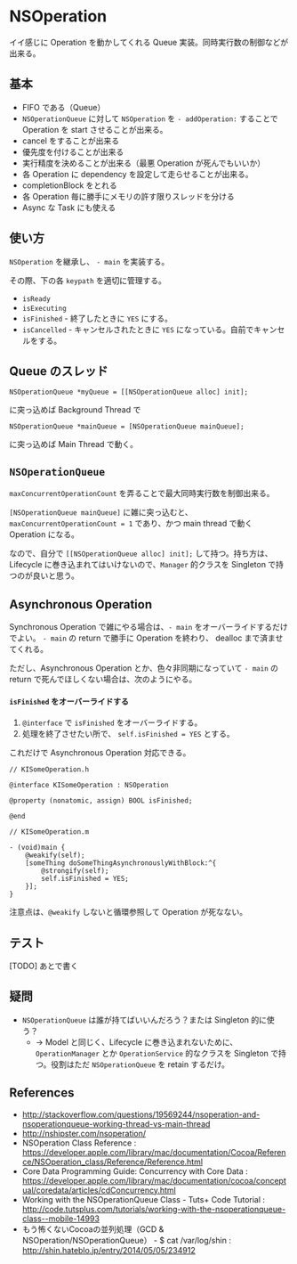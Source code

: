 NSOperation
===

イイ感じに Operation を動かしてくれる Queue 実装。同時実行数の制御などが出来る。

基本
---

- FIFO である（Queue）
- `NSOperationQueue` に対して `NSOperation` を `- addOperation:` することで Operation を start させることが出来る。
- cancel をすることが出来る
- 優先度を付けることが出来る
- 実行精度を決めることが出来る（最悪 Operation が死んでもいいか）
- 各 Operation に dependency を設定して走らせることが出来る。
- completionBlock をとれる
- 各 Operation 毎に勝手にメモリの許す限りスレッドを分ける
- Async な Task にも使える

使い方
---

`NSOperation` を継承し、 `- main` を実装する。

その際、下の各 `keypath` を適切に管理する。

* `isReady`
* `isExecuting`
* `isFinished` - 終了したときに `YES` にする。
* `isCancelled` - キャンセルされたときに `YES` になっている。自前でキャンセルをする。 

Queue のスレッド
---

```
NSOperationQueue *myQueue = [[NSOperationQueue alloc] init];
```

に突っ込めば Background Thread で

```
NSOperationQueue *mainQueue = [NSOperationQueue mainQueue];
```

に突っ込めば Main Thread で動く。

`NSOperationQueue`
---

`maxConcurrentOperationCount` を弄ることで最大同時実行数を制御出来る。

`[NSOperationQueue mainQueue]` に雑に突っ込むと、 `maxConcurrentOperationCount = 1` であり、かつ main thread で動く Operation になる。

なので、自分で `[[NSOperationQueue alloc] init];` して持つ。持ち方は、Lifecycle に巻き込まれてはいけないので、`Manager` 的クラスを Singleton で持つのが良いと思う。

Asynchronous Operation
---

Synchronous Operation で雑にやる場合は、`- main` をオーバーライドするだけでよい。 `- main` の return で勝手に Operation を終わり、 dealloc まで済ませてくれる。

ただし、Asynchronous Operation とか、色々非同期になっていて `- main` の return で死んでほしくない場合は、次のようにやる。

#### `isFinished` をオーバーライドする

1. `@interface` で `isFinished` をオーバーライドする。
2. 処理を終了させたい所で、 `self.isFinished = YES` とする。

これだけで Asynchronous Operation 対応できる。

```objc
// KISomeOperation.h

@interface KISomeOperation : NSOperation

@property (nonatomic, assign) BOOL isFinished;

@end
```

```objc
// KISomeOperation.m

- (void)main {
    @weakify(self);
    [someThing doSomeThingAsynchronouslyWithBlock:^{
        @strongify(self);
        self.isFinished = YES;
    }];
}
```

注意点は、`@weakify` しないと循環参照して Operation が死なない。

テスト
---

[TODO] あとで書く

疑問
---

- `NSOperationQueue` は誰が持てばいいんだろう？または Singleton 的に使う？
  * -> Model と同じく、Lifecycle に巻き込まれないために、`OperationManager` とか `OperationService` 的なクラスを Singleton で持つ。役割はただ `NSOperationQueue` を retain するだけ。

References
---

- http://stackoverflow.com/questions/19569244/nsoperation-and-nsoperationqueue-working-thread-vs-main-thread
- http://nshipster.com/nsoperation/
- NSOperation Class Reference : https://developer.apple.com/library/mac/documentation/Cocoa/Reference/NSOperation_class/Reference/Reference.html
- Core Data Programming Guide: Concurrency with Core Data : https://developer.apple.com/library/mac/documentation/cocoa/conceptual/coredata/articles/cdConcurrency.html
- Working with the NSOperationQueue Class - Tuts+ Code Tutorial : http://code.tutsplus.com/tutorials/working-with-the-nsoperationqueue-class--mobile-14993
- もう怖くないCocoaの並列処理（GCD & NSOperation/NSOperationQueue） - $ cat /var/log/shin : http://shin.hateblo.jp/entry/2014/05/05/234912
